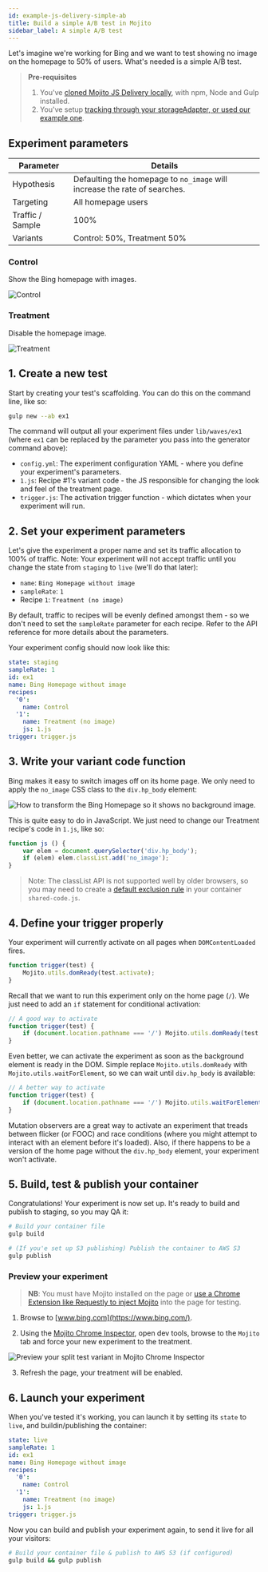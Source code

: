 ```yaml
---
id: example-js-delivery-simple-ab
title: Build a simple A/B test in Mojito
sidebar_label: A simple A/B test
---
```


Let's imagine we're working for Bing and we want to test showing no image on the homepage to 50% of users. What's needed is a simple A/B test.

> **Pre-requisites** 
> 1) You've [cloned Mojito JS Delivery locally](https://github.com/mint-metrics/mojito-js-delivery), with npm, Node and Gulp installed. 
> 2) You've setup [tracking through your storageAdapter, or used our example one](/docs/js-delivery-api-storage-adapter#example-storage-adapter--test-object-override).

## Experiment parameters

| Parameter | Details |
|------------------|---------------------------------------------------------------------------|
| Hypothesis | Defaulting the homepage to `no_image` will increase the rate of searches. |
| Targeting | All homepage users |
| Traffic / Sample | 100% |
| Variants | Control: 50%, Treatment 50% |

### Control

Show the Bing homepage with images.

![Control](/img/examples/js-delivery-simple-ab-control.jpg)

### Treatment

Disable the homepage image.

![Treatment](/img/examples/js-delivery-simple-ab-treatment.png)

## 1. Create a new test 

Start by creating your test's scaffolding. You can do this on the command line, like so:

```sh
gulp new --ab ex1
```

The command will output all your experiment files under `lib/waves/ex1` (where `ex1` can be replaced by the parameter you pass into the generator command above):

 - `config.yml`: The experiment configuration YAML - where you define your experiment's parameters.
 - `1.js`: Recipe #1's variant code - the JS responsible for changing the look and feel of the treatment page.
 - `trigger.js`: The activation trigger function - which dictates when your experiment will run.

## 2. Set your experiment parameters

Let's give the experiment a proper name and set its traffic allocation to 100% of traffic. Note: Your experiment will not accept traffic until you change the state from `staging` to `live` (we'll do that later):

 - `name`: `Bing Homepage without image`
 - `sampleRate`: `1`
 - Recipe `1`: `Treatment (no image)`

By default, traffic to recipes will be evenly defined amongst them - so we don't need to set the `sampleRate` parameter for each recipe. Refer to the API reference for more details about the parameters.

Your experiment config should now look like this:

```yml
state: staging
sampleRate: 1
id: ex1
name: Bing Homepage without image
recipes:
  '0':
    name: Control
  '1':
    name: Treatment (no image)
    js: 1.js
trigger: trigger.js
```

## 3. Write your variant code function

Bing makes it easy to switch images off on its home page. We only need to apply the `no_image` CSS class to the `div.hp_body` element:

![How to transform the Bing Homepage so it shows no background image.](/img/examples/js-delivery-simple-ab-dom.png)

This is quite easy to do in JavaScript. We just need to change our Treatment recipe's code in `1.js`, like so:

```js
function js () {
    var elem = document.querySelector('div.hp_body');
    if (elem) elem.classList.add('no_image');
}
```

> Note: The classList API is not supported well by older browsers, so you may need to create a [default exclusion rule](js-delivery-customisation#default-exclusion-rule) in your container `shared-code.js`.

## 4. Define your trigger properly

Your experiment will currently activate on all pages when `DOMContentLoaded` fires.

```js
function trigger(test) {
    Mojito.utils.domReady(test.activate);
}
```

Recall that we want to run this experiment only on the home page (`/`). We just need to add an `if` statement for conditional activation:

```js
// A good way to activate
function trigger(test) {
    if (document.location.pathname === '/') Mojito.utils.domReady(test.activate);
}
```

Even better, we can activate the experiment as soon as the background element is ready in the DOM. Simple replace `Mojito.utils.domReady` with `Mojito.utils.waitForElement`, so we can wait until `div.hp_body` is available:

```js
// A better way to activate
function trigger(test) {
    if (document.location.pathname === '/') Mojito.utils.waitForElement('div.hp_body', test.activate);
}
```

Mutation observers are a great way to activate an experiment that treads between flicker (or FOOC) and race conditions (where you might attempt to interact with an element before it's loaded). Also, if there happens to be a version of the home page without the `div.hp_body` element, your experiment won't activate.

## 5. Build, test & publish your container

Congratulations! Your experiment is now set up. It's ready to build and publish to staging, so you may QA it:

```sh
# Build your container file
gulp build

# (If you'e set up S3 publishing) Publish the container to AWS S3
gulp publish
```

### Preview your experiment

> **NB**: You must have Mojito installed on the page or [use a Chrome Extension like Requestly to inject Mojito](example-js-delivery-requestly-staging) into the page for testing.

1. Browse to [www.bing.com](https://www.bing.com/). 

2. Using the [Mojito Chrome Inspector](https://chrome.google.com/webstore/detail/mojito-chrome-inspector/pogeofjajfmbkkbkpddgjfnadkajidpl), open dev tools, browse to the `Mojito` tab and force your new experiment to the treatment.

![Preview your split test variant in Mojito Chrome Inspector](/img/examples/js-delivery-simple-ab-preview.png)

3. Refresh the page, your treatment will be enabled.

## 6. Launch your experiment

When you've tested it's working, you can launch it by setting its `state` to `live`, and buildin/publishing the container:

```yml
state: live
sampleRate: 1
id: ex1
name: Bing Homepage without image
recipes:
  '0':
    name: Control
  '1':
    name: Treatment (no image)
    js: 1.js
trigger: trigger.js
```

Now you can build and publish your experiment again, to send it live for all your visitors:

```sh
# Build your container file & publish to AWS S3 (if configured)
gulp build && gulp publish
```


